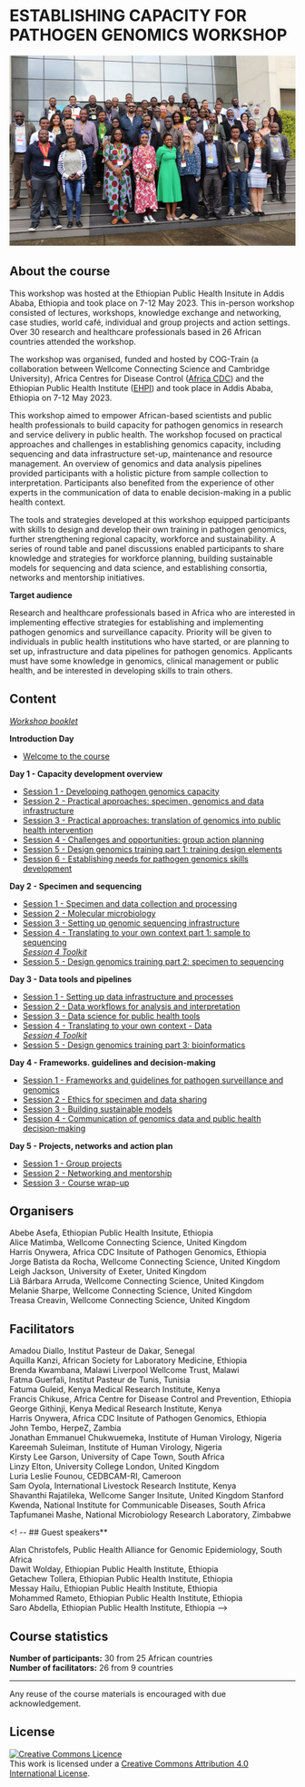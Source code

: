 # ESTABLISHING CAPACITY FOR PATHOGEN GENOMICS WORKSHOP

![Participants of the Establishing Capacity for Pathogen Genomics 2023](images/ECPG.png)

## About the course


This workshop was hosted at the Ethiopian Public Health Insitute in Addis Ababa, Ethiopia and took place on 7-12 May 2023. This in-person workshop consisted of lectures, workshops, knowledge exchange and networking, case studies, world café, individual and group projects and action settings. Over 30 research and healthcare professionals based in 26 African countries attended the workshop. 


The workshop was organised, funded and hosted by COG-Train (a collaboration between Wellcome Connecting Science and Cambridge University),  Africa Centres for Disease Control ([Africa CDC](https://africacdc.org/)) and the Ethiopian Public Health Institute ([EHPI](https://ephi.gov.et/)) and took place in Addis Ababa, Ethiopia on 7-12 May 2023.


This workshop aimed to empower African-based scientists and public health professionals to build capacity for pathogen genomics in research and service delivery in public health. The workshop focused on practical approaches and challenges in establishing genomics capacity, including sequencing and data infrastructure set-up, maintenance and resource management.  An overview of genomics and data analysis pipelines provided participants with a holistic picture from sample collection to interpretation. Participants also benefited from the experience of other experts in the communication of data to enable decision-making in a public health context.  


The tools and strategies developed at this workshop equipped participants with skills to design and develop their own training in pathogen genomics, further strengthening regional capacity, workforce and sustainability. A series of round table and panel discussions enabled participants to share knowledge and strategies for workforce planning, building sustainable models for sequencing and data science, and establishing consortia, networks and mentorship initiatives.


**Target audience**


Research and healthcare professionals based in Africa who are interested in implementing effective strategies for establishing and implementing pathogen genomics and surveillance capacity. Priority will be given to individuals in public health institutions who have started, or are planning to set up, infrastructure and data pipelines for pathogen genomics. Applicants must have some knowledge in genomics, clinical management or public health, and be interested in developing skills to train others.


## Content


_[Workshop booklet](assets/ECPG_Booklet.pdf)_


**Introduction Day**


* [Welcome to the course](assets/ECPG_IntroDay_Slides.pptx.pdf)


**Day 1 - Capacity development overview**
      
* [Session 1 - Developing pathogen genomics capacity](assets/ECPG_D1S1_slides.pptx.pdf)                 
* [Session 2 - Practical approaches: specimen, genomics and data infrastructure](assets/ECPG_D1S2_slides.pptx.pdf)     
* [Session 3 - Practical approaches: translation of genomics into public health intervention](assets/ECPG_D1S3_slides.pptx.pdf)
* [Session 4 - Challenges and opportunities: group action planning](assets/ECPG_D1S4_slides.pptx.pdf)            
* [Session 5 - Design genomics training part 1: training design elements](assets/ECPG_D1S5_slides.pptx.pdf)      
* [Session 6 - Establishing needs for pathogen genomics skills development](assets/ECPG_D1S6_slides.pptx.pdf)       


**Day 2 - Specimen and sequencing**


* [Session 1 - Specimen and data collection and processing](assets/ECPG_D2S1_slides.pptx.pdf)      
* [Session 2 - Molecular microbiology](assets/ECPG_D2S2_slides.pptx.pdf)      
* [Session 3 - Setting up genomic sequencing infrastructure](assets/ECPG_D2S3_slides.pptx.pdf)           
* [Session 4 - Translating to your own context part 1: sample to sequencing](assets/ECPG_D2S4_slides.pptx.pdf)    
      _[Session 4 Toolkit](assets/ECPG_D2_toolkit.xlsx)_        
* [Session 5 - Design genomics training part 2: specimen to sequencing](assets/ECPG_D2S5_slides.pptx.pdf)        


**Day 3 - Data tools and pipelines**


* [Session 1 - Setting up data infrastructure and processes](assets/ECPG_D3S1_slides.pptx.pdf)      
* [Session 2 - Data workflows for analysis and interpretation](assets/ECPG_D3S2_slides.pptx.pdf)      
* [Session 3 - Data science for public health tools](assets/ECPG_D3S3_slides.pptx.pdf)          
* [Session 4 - Translating to your own context - Data](assets/ECPG_D3S4_slides.pptx.pdf)   
      _[Session 4 Toolkit](assets/ECPG_D3_toolkit.xlsx)_        
* [Session 5 - Design genomics training part 3: bioinformatics](assets/ECPG_D3S5_slides.pptx.pdf)            


**Day 4 - Frameworks. guidelines and decision-making**


* [Session 1 - Frameworks and guidelines for pathogen surveillance and genomics](assets/ECPG_D4S1_slides.pptx.pdf)      
* [Session 2 - Ethics for specimen and data sharing](assets/ECPG_D4S2_slides.pptx.pdf)    
* [Session 3 - Building sustainable models](assets/ECPG_D4S3_slides.pptx.pdf)        
* [Session 4 - Communication of genomics data and public health decision-making](assets/ECPG_D4S4_slides.pptx.pdf)                     

**Day 5 - Projects, networks and action plan**


* [Session 1 - Group projects](assets/ECPG_D5S1_slides.pptx.pdf)      
* [Session 2 - Networking and mentorship](assets/ECPG_D5S2_slides.pptx.pdf)      
* [Session 3 - Course wrap-up](assets/ECPG_D5S3_slides.pptx.pdf)        

## Organisers

Abebe Asefa, Ethiopian Public Health Insitute, Ethiopia          
Alice Matimba, Wellcome Connecting Science, United Kingdom        
Harris Onywera, Africa CDC Insitute of Pathogen Genomics, Ethiopia            
Jorge Batista da Rocha, Wellcome Connecting Science, United Kingdom      
Leigh Jackson, University of Exeter, United Kingdom      
Liã Bárbara Arruda, Wellcome Connecting Science, United Kingdom      
Melanie Sharpe, Wellcome Connecting Science, United Kingdom      
Treasa Creavin, Wellcome Connecting Science, United Kingdom   

## Facilitators

Amadou Diallo, Institut Pasteur de Dakar, Senegal               
Aquilla Kanzi, African Society for Laboratory Medicine, Ethiopia                  
Brenda Kwambana, Malawi Liverpool Wellcome Trust, Malawi              
Fatma Guerfali, Institut Pasteur de Tunis, Tunisia         
Fatuma Guleid, Kenya Medical Research Institute, Kenya     
Francis Chikuse, Africa Centre for Disease Control and Prevention, Ethiopia            
George Githinji,  Kenya Medical Research Institute, Kenya            
Harris Onywera, Africa CDC Insitute of Pathogen Genomics, Ethiopia          
John Tembo, HerpeZ, Zambia               
Jonathan Emmanuel Chukwuemeka, Institute of Human Virology, Nigeria          
Kareemah Suleiman, Institute of Human Virology, Nigeria               
Kirsty Lee Garson, University of Cape Town, South Africa           
Linzy Elton, University College London, United Kingdom              
Luria Leslie Founou, CEDBCAM-RI, Cameroon         
Sam Oyola, International Livestock Research Institute, Kenya             
Shavanthi Rajatileka, Wellcome Sanger Insitute, United Kingdom 
Stanford Kwenda, National Institute for Communicable Diseases, South Africa              
Tapfumanei Mashe, National Microbiology Research Laboratory, Zimbabwe              

<! -- ## Guest speakers**

Alan Christofels, Public Health Alliance for Genomic Epidemiology, South Africa               
Dawit Wolday, Ethiopian Public Health Institute, Ethiopia        
Getachew Tollera, Ethiopian Public Health Institute, Ethiopia           
Messay Hailu, Ethiopian Public Health Institute, Ethiopia          
Mohammed Rameto, Ethiopian Public Health Institute, Ethiopia              
Saro Abdella, Ethiopian Public Health Institute, Ethiopia         -->  
  
## Course statistics     
             
**Number of participants:** 30 from 25 African countries         
**Number of facilitators:** 26 from 9 countries      

******
Any reuse of the course materials is encouraged with due acknowledgement.

## License
<a rel="license" href="http://creativecommons.org/licenses/by/4.0/"><img alt="Creative Commons Licence" style="border-width:0" src="https://i.creativecommons.org/l/by/4.0/88x31.png" /></a><br />This work is licensed under a <a rel="license" href="http://creativecommons.org/licenses/by/4.0/">Creative Commons Attribution 4.0 International License</a>.

<!-- ## How to cite    -->     
